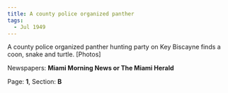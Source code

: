 ```yaml
---  
title: A county police organized panther  
tags:  
  - Jul 1949  
---  
```

  
A county police organized panther hunting party on Key Biscayne finds a coon, snake and turtle. [Photos]  
  
Newspapers: **Miami Morning News or The Miami Herald**  
  
Page: **1**, Section: **B** 
